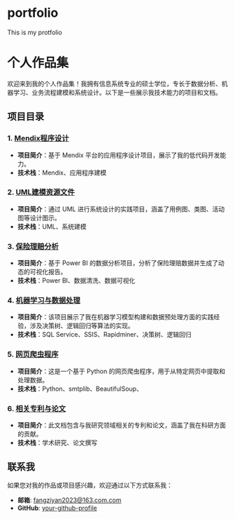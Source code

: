 # portfolio
This is my protfolio
# 个人作品集

欢迎来到我的个人作品集！我拥有信息系统专业的硕士学位，专长于数据分析、机器学习、业务流程建模和系统设计。以下是一些展示我技术能力的项目和文档。

## 项目目录

### 1. [Mendix程序设计](Mendix程序设计.pdf)
- **项目简介**：基于 Mendix 平台的应用程序设计项目，展示了我的低代码开发能力。
- **技术栈**：Mendix、应用程序建模

### 2. [UML建模资源文件](UML建模资源文件.rar)
- **项目简介**：通过 UML 进行系统设计的实践项目，涵盖了用例图、类图、活动图等设计图示。
- **技术栈**：UML、系统建模

### 3. [保险理赔分析](保险理赔分析.pbix)
- **项目简介**：基于 Power BI 的数据分析项目，分析了保险理赔数据并生成了动态的可视化报告。
- **技术栈**：Power BI、数据清洗、数据可视化

### 4. [机器学习与数据处理](机器学习与数据处理.rar)
- **项目简介**：该项目展示了我在机器学习模型构建和数据预处理方面的实践经验，涉及决策树、逻辑回归等算法的实现。
- **技术栈**：SQL Service、SSIS、Rapidminer、决策树、逻辑回归

### 5. [网页爬虫程序](网页爬虫程序.py)
- **项目简介**：这是一个基于 Python 的网页爬虫程序，用于从特定网页中提取和处理数据。
- **技术栈**：Python、smtplib、BeautifulSoup、

### 6. [相关专利与论文](相关专利与论文.rar)
- **项目简介**：此文档包含与我研究领域相关的专利和论文，涵盖了我在科研方面的贡献。
- **技术栈**：学术研究、论文撰写

## 联系我
如果您对我的作品或项目感兴趣，欢迎通过以下方式联系我：
- **邮箱**: fangziyan2023@163.com.com
- **GitHub**: [your-github-profile](https://github.com/your-github-profile)

